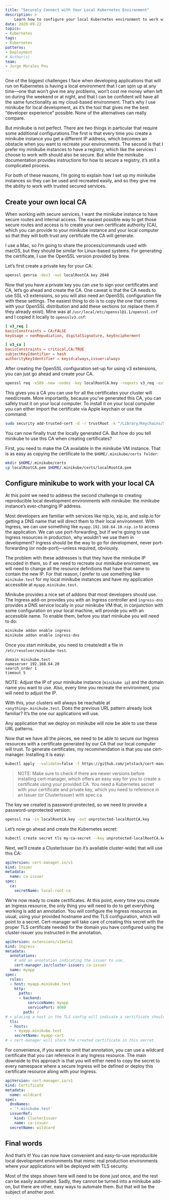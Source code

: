 ```yaml
---
title: "Securely Connect with Your Local Kubernetes Environment"
description: >
    Learn how to configure your local Kubernetes environment to work with secure ingress and reproducible URLs, so that development is made easier.
date: 2020-09-22
topics:
- Kubernetes
tags:
- Kubernetes
patterns:
- Deployment
# Author(s)
team: 
- Jorge Morales Pou
---
```


One of the biggest challenges I face when developing applications that will run on Kubernetes is having a local environment that I can spin up at any time—one that won’t give me any problems, won’t cost me money when left on during the weekend or at night, and that I can be confident will have all the same functionality as my cloud-based environment. That’s why I use minikube for local development, as it’s the tool that gives me the best “developer experience” possible. None of the alternatives can really compare.

But minikube is not perfect. There are two things in particular that require some additional configurations.The first is that every time you create a minikube instance you get a different IP address, which becomes an obstacle when you want to recreate your environments. The second is that I prefer my minikube instances to have a registry, which like the services I choose to work with should also be secure. But while the minikube documentation provides instructions for how to secure a registry, it’s still a complicated process.

For both of these reasons, I’m going to explain how I set up my minikube instances so they can be used and recreated easily, and so they give me the ability to work with trusted secured services.
## Create your own local CA
When working with secure services, I want the minikube instance to have secure routes and internal access. The easiest possible way to get those secure routes and access is to create your own certificate authority (CA), which you can provide to your minikube instance and your local computer so that they will both trust any certificate the CA will generate.

I use a Mac, so I’m going to share the process/commands used with macOS, but they should be similar for Linux-based systems. For generating the certificate, I use the OpenSSL version provided by brew.

Let’s first create a private key for your CA:
```bash
openssl genrsa -des3 -out localRootCA.key 2048
```
Now that you have a private key you can use to sign your certificates and CA, let’s go ahead and create the CA. One caveat is that the CA needs to use SSL v3 extensions, so you will also need an OpenSSL configuration file with these settings. The easiest thing to do is to copy the one that comes with your OpenSSL distribution and add these sections (or replace them if they already exist). Mine was at `/usr/local/etc/openssl@1.1/openssl.cnf` and I copied it locally to `opensslv3.cnf`:

```toml
[ v3_req ]
basicConstraints = CA:FALSE
keyUsage = nonRepudiation, digitalSignature, keyEncipherment

[ v3_ca ]
basicConstraints = critical,CA:TRUE
subjectKeyIdentifier = hash
authorityKeyIdentifier = keyid:always,issuer:always
```
After creating the OpenSSL configuration set-up for using v3 extensions, you can just go ahead and create your CA.

```bash
openssl req -x509 -new -nodes -key localRootCA.key -reqexts v3_req -extensions v3_ca -config opensslv3.cnf -sha256 -days 1825 -out localRootCA.pem
```
This gives you a CA you can use for all the certificates your cluster will need/create. More importantly, because you’ve generated this CA, you can safely trust it on your local computer. To install it on your local computer you can either import the certificate via Apple keychain or use the command:
```bash
sudo security add-trusted-cert -d -r trustRoot -k "/Library/Keychains/System.keychain" localRootCA.pem
```
You can now finally trust the locally generated CA. But how do you tell minikube to use this CA when creating certificates? 

First, you need to make the CA available in the minikube VM instance. That is as easy as copying the certificate to the `$HOME/.minikube/certs folder`:
```bash
mkdir $HOME/.minikube/certs
cp localRootCA.pem $HOME/.minikube/certs/localRootCA.pem
```
## Configure minikube to work with your local CA
At this point we need to address the second challenge to creating reproducible local development environments with minikube: the minikube instance’s ever-changing IP address.

Most developers are familiar with services like nip.io, xip.io, and sslip.io for getting a DNS name that will direct them to their local environment. With Ingress, we can use something like `myapp.192.168.64.10.nip.io` to access the application. We can use port-forwarding, but if we’re going to use Ingress resources in production, why wouldn’t we use them in development? Ingress should be the way to go for development, never port-forwarding (or node-port)—unless required, obviously.

The problem with these addresses is that they have the minikube IP encoded in them, so if we need to recreate our minikube environment, we will need to change all the resource definitions that have that name to contain the new IP. For that reason, I prefer to use something like `minikube.test` for my local minikube instances and have my application accessible at `myapp.minikube.test`.

Minikube provides a nice set of addons that most developers should use. The Ingress add-on provides you with an Ingress controller and `ingress-dns` provides a DNS service locally in your minikube VM that, in conjunction with some configuration on your local machine, will provide you with an accessible name. To enable them, before you start minikube you will need to do:
```bash
minikube addon enable ingress
minikube addon enable ingress-dns
```
Once you start minikube, you need to create/edit a file in `/etc/resolver/minikube-test`.
```
domain minikube.test
nameserver 192.168.64.20
search_order 1
timeout 5
```
NOTE: Adjust the IP of your minikube instance (`minikube ip`) and the domain name you want to use. Also, every time you recreate the environment, you will need to adjust the IP.

With this, your clusters will always be reachable at `<anything>.minikube.test`. Does the previous URL pattern already look familiar? It’s the one our applications will use.

Any application that we deploy on minikube will now be able to use these URL patterns. 

Now that we have all the pieces, we need to be able to secure our Ingress resources with a certificate generated by our CA that our local computer will trust. To generate certificates, my recommendation is that you use cert-manager. Installing it is easy:
```bash
kubectl apply --validate=false -f https://github.com/jetstack/cert-manager/releases/download/v1.0.1/cert-manager.yaml
```
>NOTE: Make sure to check if there are newer versions before installing cert-manager, which offers an easy way for you to create a certificate using your provided CA. You need a Kubernetes secret with your certificate and private key, which you need to reference in an Issuer (or ClusterIssuer) with spec.ca.

The key we created is password-protected, so we need to provide a password-unprotected version:
```bash
openssl rsa -in localRootCA.key -out unprotected-localRootCA.key
```
Let’s now go ahead and create the Kubernetes secret:
```bash
kubectl create secret tls my-ca-secret --key unprotected-localRootCA.key --cert localRootCA.pem -n cert-manager
```
Next, we’ll create a ClusterIssuer (so it’s available cluster-wide) that will use this CA:
```yaml
apiVersion: cert-manager.io/v1
kind: Issuer
metadata:
  name: ca-issuer
spec:
  ca:
    secretName: local-root-ca
```
We’re now ready to create certificates. At this point, every time you create an Ingress resource, the only thing you will need to do to get everything working is add an annotation. You will configure the Ingress resources as usual, using your provided hostname and the TLS  configuration, which will point to a secret. Cert-manager will take care of creating this secret with the proper TLS certificate needed for the domain you have configured using the cluster-issuer you instructed in the annotation.
```yaml
apiVersion: extensions/v1beta1
kind: Ingress
metadata:
  annotations:
    # add an annotation indicating the issuer to use.
    cert-manager.io/cluster-issuer: ca-issuer
  name: myapp
spec:
  rules:
  - host: myapp.minikube.test
    http:
      paths:
      - backend:
          serviceName: myapp
          servicePort: 8080
        path: /
# < placing a host in the TLS config will indicate a certificate should be created
  tls: 
  - hosts:
    - myapp.minikube.test
    secretName: myapp-cert 
# < cert-manager will store the created certificate in this secret.
```
For convenience, if you want to omit that annotation, you can use a wildcard certificate that you can reference in any Ingress resource. The main downside to this approach is that you will either need to copy the secret to every namespace where a secure Ingress will be defined or deploy this certificate resource along with your Ingress.
```yaml
apiVersion: cert-manager.io/v1
kind: Certificate
metadata:
  name: wildcard
spec:
  dnsNames:
  - '*.minikube.test'
  issuerRef:
    kind: ClusterIssuer
    name: ca-issuer
  secretName: wildcard
```


## Final words
And that’s it! You can now have convenient and easy-to-use reproducible local development environments that mimic real production environments where your applications will be deployed with TLS security.

Most of the steps shown here will need to be done just once, and the rest can be easily automated. Sadly, they cannot be turned into a minikube add-on, but there are other, easy ways to automate them. But that will be the subject of another post.
